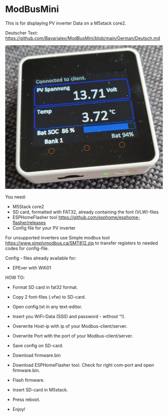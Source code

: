 # ModBusMini


This is for displaying PV inverter Data on a M5stack core2.

Deutscher Text: <https://github.com/Bavarialex/ModBusMini/blob/main/German/Deutsch.md>

![image](https://github.com/Bavarialex/ModBusMini/blob/main/pics/m502.jpg)

You need:
- M5Stack core2
- SD card, formatted with FAT32, 
  already containing the font (VLW)-files
- ESPHomeFlasher tool <https://github.com/esphome/esphome-flasher/releases>
- Config file for your PV inverter

For unsupported inverters use Simple modbus tool <https://www.simplymodbus.ca/SMT812.zip> to transfer registers to needed codes for config-file.

Config - files already available for:
- EPEver with Wifi01

HOW TO:
- Format SD card in fat32 format.
- Copy 2 font-files (.vfw) to SD-card.
- Open config.txt in any text-editor.
- Insert you WiFi-Data (SSID and password - without "!).
- Overwrite Host-ip with ip of your Modbus-client/server.
- Overwrite Port with the port of your Modbus-client/server.
- Save config on SD-card.

- Download firmware.bin
- Download ESPHomeFlasher tool. Check for right com-port and open firmware.bin.
- Flash firmware.
- Insert SD-card in M5stack.
- Press reboot.
- Enjoy!
